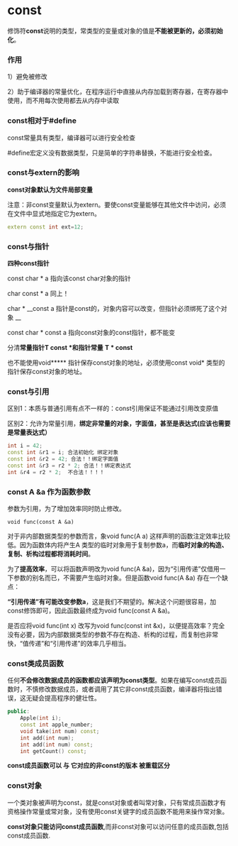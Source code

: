 # const

 修饰符**const**说明的类型，常类型的变量或对象的值是**不能被更新的，必须初始化**。

### 作用

1）避免被修改

2）助于编译器的常量优化，在程序运行中直接从内存加载到寄存器，在寄存器中使用，而不用每次使用都去从内存中读取

### const相对于\#define

const常量具有类型，编译器可以进行安全检查

\#define宏定义没有数据类型，只是简单的字符串替换，不能进行安全检查。

### const与extern的影响

**const对象默认为文件局部变量**

注意：非const变量默认为extern。要使const变量能够在其他文件中访问，必须在文件中显式地指定它为extern。

```cpp
extern const int ext=12;
```

### const与指针

**四种const指针**

const char \* a  指向该const char对象的指针

char const \* a  同上！ 

char \* __const a 指针是const的，对象内容可以改变，但指针必须绑死了这个对象 __

const char \* const a  指向const对象的const指针，都不能变

分清**常量指针T const \***和**指针常量** **T \* const**

也不能使用void**\*** 指针保存const对象的地址，必须使用const void\* 类型的指针保存const对象的地址。

### const与引用

区别1：本质与普通引用有点不一样的：const引用保证不能通过引用改变原值

区别2：允许为常量引用，**绑定非常量的对象，字面值，甚至是表达式\(应该也需要是常量表达式）**

```cpp
int i = 42;
const int &r1 = i; 合法初始化 绑定对象
const int &r2 = 42; 合法！！绑定字面值
const int &r3 = r2 * 2; 合法！！绑定表达式
int &r4 = r2 * 2;  不合法！！！！
```

### const A &a 作为函数参数

参数为引用，为了增加效率同时防止修改。

```text
void func(const A &a)
```

对于非内部数据类型的参数而言，象void func\(A a\) 这样声明的函数注定效率比较低。因为函数体内将产生A 类型的临时对象用于复制参数a，而**临时对象的构造、复制、析构过程都将消耗时间**。

为了**提高效率**，可以将函数声明改为void func\(A &a\)，因为“引用传递”仅借用一下参数的别名而已，不需要产生临时对象。但是函数void func\(A &a\) 存在一个缺点：

**“引用传递”有可能改变参数a**，这是我们不期望的。解决这个问题很容易，加const修饰即可，因此函数最终成为void func\(const A &a\)。

是否应将void func\(int x\) 改写为void func\(const int &x\)，以便提高效率？完全没有必要，因为内部数据类型的参数不存在构造、析构的过程，而复制也非常快，“值传递”和“引用传递”的效率几乎相当。

### const类成员函数

任何**不会修改数据成员的函数都应该声明为const类型**。如果在编写const成员函数时，不慎修改数据成员，或者调用了其它非const成员函数，编译器将指出错误，这无疑会提高程序的健壮性。

```cpp
public:
    Apple(int i); 
    const int apple_number;
    void take(int num) const;
    int add(int num);
    int add(int num) const;
    int getCount() const;
```

**const成员函数可以 与 它对应的非const的版本 被重载区分**

### **const对象**

一个类对象被声明为const，就是const对象或者叫常对象，只有常成员函数才有资格操作常量或常对象，没有使用const关键字的成员函数不能用来操作常对象。

**const对象只能访问const成员函数**,而非const对象可以访问任意的成员函数,包括const成员函数.

